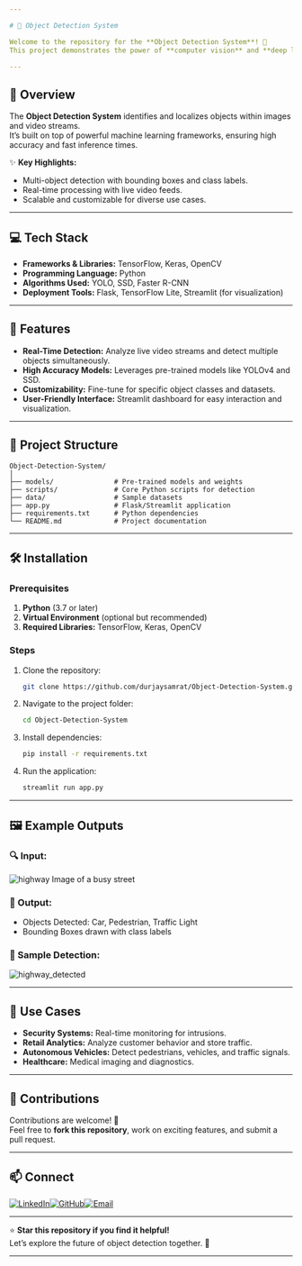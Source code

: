 ```yaml
---

# 🎯 Object Detection System  

Welcome to the repository for the **Object Detection System**! 🚀  
This project demonstrates the power of **computer vision** and **deep learning** to detect and classify objects in real time. By leveraging state-of-the-art object detection algorithms, it provides accurate and efficient solutions for various applications, from security systems to autonomous vehicles. 🛡️🚗  

---
```


## 🧠 Overview  

The **Object Detection System** identifies and localizes objects within images and video streams.  
It’s built on top of powerful machine learning frameworks, ensuring high accuracy and fast inference times.  

✨ **Key Highlights:**  
- Multi-object detection with bounding boxes and class labels.  
- Real-time processing with live video feeds.  
- Scalable and customizable for diverse use cases.  

---

## 💻 Tech Stack  

- **Frameworks & Libraries:** TensorFlow, Keras, OpenCV  
- **Programming Language:** Python  
- **Algorithms Used:** YOLO, SSD, Faster R-CNN  
- **Deployment Tools:** Flask, TensorFlow Lite, Streamlit (for visualization)  

---

## 🚀 Features  

- **Real-Time Detection:** Analyze live video streams and detect multiple objects simultaneously.  
- **High Accuracy Models:** Leverages pre-trained models like YOLOv4 and SSD.  
- **Customizability:** Fine-tune for specific object classes and datasets.  
- **User-Friendly Interface:** Streamlit dashboard for easy interaction and visualization.  

---

## 📂 Project Structure  

```
Object-Detection-System/
│
├── models/               # Pre-trained models and weights
├── scripts/              # Core Python scripts for detection
├── data/                 # Sample datasets
├── app.py                # Flask/Streamlit application
├── requirements.txt      # Python dependencies
└── README.md             # Project documentation
```

---

## 🛠️ Installation  

### Prerequisites  

1. **Python** (3.7 or later)  
2. **Virtual Environment** (optional but recommended)  
3. **Required Libraries:** TensorFlow, Keras, OpenCV  

### Steps  

1. Clone the repository:  
   ```bash  
   git clone https://github.com/durjaysamrat/Object-Detection-System.git  
   ```  

2. Navigate to the project folder:  
   ```bash  
   cd Object-Detection-System  
   ```  

3. Install dependencies:  
   ```bash  
   pip install -r requirements.txt  
   ```  

4. Run the application:  
   ```bash  
   streamlit run app.py  
   ```  

---

## 🖼️ Example Outputs  

### 🔍 Input:  
![highway](https://github.com/user-attachments/assets/f1c202ec-a037-4bf7-ad2a-6801607a3f50)
Image of a busy street 

### 🧠 Output:  
- Objects Detected: Car, Pedestrian, Traffic Light  
- Bounding Boxes drawn with class labels  

### 📸 Sample Detection:  
![highway_detected](https://github.com/user-attachments/assets/b6b2b2f5-ea3a-4b25-8e33-c6f5817d096b)

---

## 🌟 Use Cases  

- **Security Systems:** Real-time monitoring for intrusions.  
- **Retail Analytics:** Analyze customer behavior and store traffic.  
- **Autonomous Vehicles:** Detect pedestrians, vehicles, and traffic signals.  
- **Healthcare:** Medical imaging and diagnostics.  

---

## 🤝 Contributions  

Contributions are welcome! 🎉  
Feel free to **fork this repository**, work on exciting features, and submit a pull request.  

---

## 📫 Connect  

[![LinkedIn](https://img.shields.io/badge/LinkedIn-%230077B5?style=for-the-badge&logo=linkedin&logoColor=white)](https://linkedin.com/in/durjaysamrat)[![GitHub](https://img.shields.io/badge/GitHub-%23121011?style=for-the-badge&logo=github&logoColor=white)](https://github.com/durjaysamrat)[![Email](https://img.shields.io/badge/Email-D14836?style=for-the-badge&logo=gmail&logoColor=white)](mailto:durjaysamratn36@gmail.com)  

---

⭐ **Star this repository if you find it helpful!**  
Let’s explore the future of object detection together. 🎯  

---
